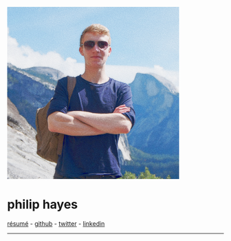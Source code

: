![Philip Hayes Profile Picture](img/profile.png)

philip hayes
============

[résumé](https://drive.google.com/file/d/1HeLUXGJNcmpdo_4kVam4KePGxcvN4oX9/view?usp=sharing) -
[github](https://github.com/phlip9) -
[twitter](https://twitter.com/phlip9) -
[linkedin](https://linkedin.com/in/philiphayes9)

---
